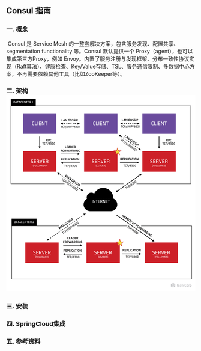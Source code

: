 ## Consul 指南

### 一. 概念

​	Consul 是 Service Mesh 的一整套解决方案，包含服务发现、配置共享、segmentation functionality 等。Consul 默认提供一个 Proxy（agent），也可以集成第三方Proxy，例如 Envoy。内置了服务注册与发现框架、分布一致性协议实现（Raft算法）、健康检查、Key/Value存储、TSL、服务通信限制、多数据中心方案，不再需要依赖其他工具（比如ZooKeeper等）。

### 二. 架构![架构图](./架构图.png)

### 三. 安装



### 四. SpringCloud集成



### 五. 参考资料